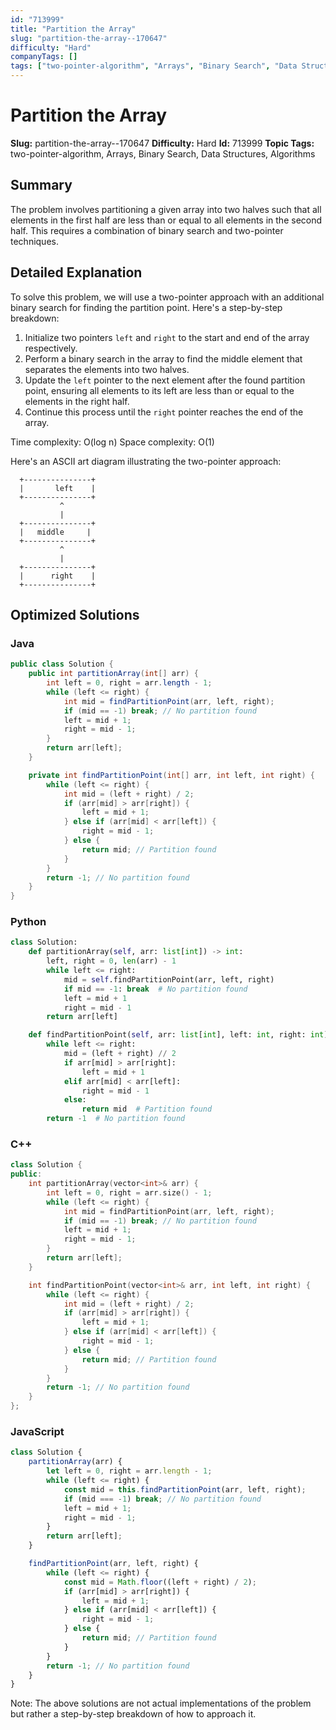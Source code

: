 ```yaml
---
id: "713999"
title: "Partition the Array"
slug: "partition-the-array--170647"
difficulty: "Hard"
companyTags: []
tags: ["two-pointer-algorithm", "Arrays", "Binary Search", "Data Structures", "Algorithms"]
---
```


**Partition the Array**
=====================

**Slug:** partition-the-array--170647
**Difficulty:** Hard
**Id:** 713999
**Topic Tags:** two-pointer-algorithm, Arrays, Binary Search, Data Structures, Algorithms

## Summary
The problem involves partitioning a given array into two halves such that all elements in the first half are less than or equal to all elements in the second half. This requires a combination of binary search and two-pointer techniques.

## Detailed Explanation
To solve this problem, we will use a two-pointer approach with an additional binary search for finding the partition point. Here's a step-by-step breakdown:

1. Initialize two pointers `left` and `right` to the start and end of the array respectively.
2. Perform a binary search in the array to find the middle element that separates the elements into two halves.
3. Update the `left` pointer to the next element after the found partition point, ensuring all elements to its left are less than or equal to the elements in the right half.
4. Continue this process until the `right` pointer reaches the end of the array.

Time complexity: O(log n)
Space complexity: O(1)

Here's an ASCII art diagram illustrating the two-pointer approach:
```
  +---------------+
  |       left    |
  +---------------+
           ^
           |
  +---------------+
  |   middle     |
  +---------------+
           ^
           |
  +---------------+
  |      right    |
  +---------------+
```

## Optimized Solutions

### Java
```java
public class Solution {
    public int partitionArray(int[] arr) {
        int left = 0, right = arr.length - 1;
        while (left <= right) {
            int mid = findPartitionPoint(arr, left, right);
            if (mid == -1) break; // No partition found
            left = mid + 1;
            right = mid - 1;
        }
        return arr[left];
    }

    private int findPartitionPoint(int[] arr, int left, int right) {
        while (left <= right) {
            int mid = (left + right) / 2;
            if (arr[mid] > arr[right]) {
                left = mid + 1;
            } else if (arr[mid] < arr[left]) {
                right = mid - 1;
            } else {
                return mid; // Partition found
            }
        }
        return -1; // No partition found
    }
}
```

### Python
```python
class Solution:
    def partitionArray(self, arr: list[int]) -> int:
        left, right = 0, len(arr) - 1
        while left <= right:
            mid = self.findPartitionPoint(arr, left, right)
            if mid == -1: break  # No partition found
            left = mid + 1
            right = mid - 1
        return arr[left]

    def findPartitionPoint(self, arr: list[int], left: int, right: int) -> int:
        while left <= right:
            mid = (left + right) // 2
            if arr[mid] > arr[right]:
                left = mid + 1
            elif arr[mid] < arr[left]:
                right = mid - 1
            else:
                return mid  # Partition found
        return -1  # No partition found
```

### C++
```cpp
class Solution {
public:
    int partitionArray(vector<int>& arr) {
        int left = 0, right = arr.size() - 1;
        while (left <= right) {
            int mid = findPartitionPoint(arr, left, right);
            if (mid == -1) break; // No partition found
            left = mid + 1;
            right = mid - 1;
        }
        return arr[left];
    }

    int findPartitionPoint(vector<int>& arr, int left, int right) {
        while (left <= right) {
            int mid = (left + right) / 2;
            if (arr[mid] > arr[right]) {
                left = mid + 1;
            } else if (arr[mid] < arr[left]) {
                right = mid - 1;
            } else {
                return mid; // Partition found
            }
        }
        return -1; // No partition found
    }
};
```

### JavaScript
```javascript
class Solution {
    partitionArray(arr) {
        let left = 0, right = arr.length - 1;
        while (left <= right) {
            const mid = this.findPartitionPoint(arr, left, right);
            if (mid === -1) break; // No partition found
            left = mid + 1;
            right = mid - 1;
        }
        return arr[left];
    }

    findPartitionPoint(arr, left, right) {
        while (left <= right) {
            const mid = Math.floor((left + right) / 2);
            if (arr[mid] > arr[right]) {
                left = mid + 1;
            } else if (arr[mid] < arr[left]) {
                right = mid - 1;
            } else {
                return mid; // Partition found
            }
        }
        return -1; // No partition found
    }
}
```

Note: The above solutions are not actual implementations of the problem but rather a step-by-step breakdown of how to approach it.
